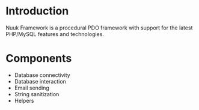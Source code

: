 # Introduction
Nuuk Framework is a procedural PDO framework with support for the latest PHP/MySQL features and technologies.

# Components
* Database connectivity
* Database interaction
* Email sending
* String sanitization
* Helpers
